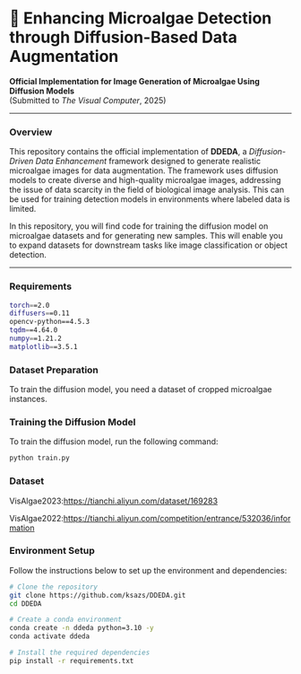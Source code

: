 # 🧬 Enhancing Microalgae Detection through Diffusion-Based Data Augmentation

**Official Implementation for Image Generation of Microalgae Using Diffusion Models**  
(Submitted to *The Visual Computer*, 2025)

---

###  Overview

This repository contains the official implementation of **DDEDA**, a *Diffusion-Driven Data Enhancement* framework designed to generate realistic microalgae images for data augmentation. The framework uses diffusion models to create diverse and high-quality microalgae images, addressing the issue of data scarcity in the field of biological image analysis. This can be used for training detection models in environments where labeled data is limited.

In this repository, you will find code for training the diffusion model on microalgae datasets and for generating new samples. This will enable you to expand datasets for downstream tasks like image classification or object detection.

---

###  Requirements
```bash
torch==2.0
diffusers==0.11
opencv-python==4.5.3
tqdm==4.64.0
numpy==1.21.2
matplotlib==3.5.1
```



###  Dataset Preparation
To train the diffusion model, you need a dataset of cropped microalgae instances.





###  Training the Diffusion Model
To train the diffusion model, run the following command:
```bash
python train.py
```


###  Dataset
VisAlgae2023:https://tianchi.aliyun.com/dataset/169283

VisAlgae2022:https://tianchi.aliyun.com/competition/entrance/532036/information















###  Environment Setup

Follow the instructions below to set up the environment and dependencies:

```bash
# Clone the repository
git clone https://github.com/ksazs/DDEDA.git
cd DDEDA

# Create a conda environment
conda create -n ddeda python=3.10 -y
conda activate ddeda

# Install the required dependencies
pip install -r requirements.txt

